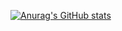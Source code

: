 [![Anurag's GitHub stats](https://github-readme-stats.vercel.app/api?username=kach0w&show_icons=true&bg_color=3b82f6&icon_color=ffffff&title_color=ffffff&text_color=ffffff)](https://github.com/kach0w/github-readme-stats)
